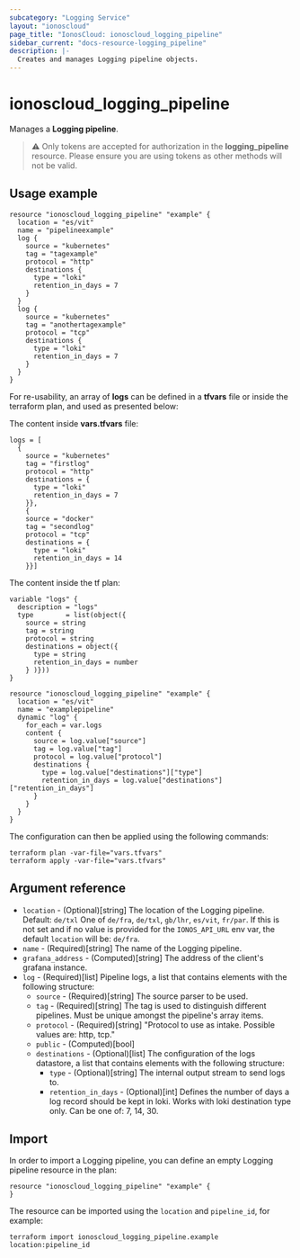 ```yaml
---
subcategory: "Logging Service"
layout: "ionoscloud"
page_title: "IonosCloud: ionoscloud_logging_pipeline"
sidebar_current: "docs-resource-logging_pipeline"
description: |-
  Creates and manages Logging pipeline objects.
---
```


# ionoscloud_logging_pipeline

Manages a **Logging pipeline**.

> ⚠️  Only tokens are accepted for authorization in the **logging_pipeline** resource. Please ensure you are using tokens as other methods will not be valid.

## Usage example

```hcl
resource "ionoscloud_logging_pipeline" "example" {
  location = "es/vit"
  name = "pipelineexample"
  log {
    source = "kubernetes"
    tag = "tagexample"
    protocol = "http"
    destinations {
      type = "loki"
      retention_in_days = 7
    }
  }
  log {
    source = "kubernetes"
    tag = "anothertagexample"
    protocol = "tcp"
    destinations {
      type = "loki"
      retention_in_days = 7
    }
  }
}
```

For re-usability, an array of **logs** can be defined in a **tfvars** file or inside the terraform
plan, and used as presented below:

The content inside **vars.tfvars** file:

```hcl
logs = [
  {
    source = "kubernetes"
    tag = "firstlog"
    protocol = "http"
    destinations = {
      type = "loki"
      retention_in_days = 7
    }},
    {
    source = "docker"
    tag = "secondlog"
    protocol = "tcp"
    destinations = {
      type = "loki"
      retention_in_days = 14
    }}]
```

The content inside the tf plan:

```hcl
variable "logs" {
  description = "logs"
  type        = list(object({
    source = string
    tag = string
    protocol = string
    destinations = object({
      type = string
      retention_in_days = number
    } )}))
}

resource "ionoscloud_logging_pipeline" "example" {
  location = "es/vit"
  name = "examplepipeline"
  dynamic "log" {
    for_each = var.logs
    content {
      source = log.value["source"]
      tag = log.value["tag"]
      protocol = log.value["protocol"]
      destinations {
        type = log.value["destinations"]["type"]
        retention_in_days = log.value["destinations"]["retention_in_days"]
      }
    }
  }
}
```
The configuration can then be applied using the following commands:

```shell
terraform plan -var-file="vars.tfvars"
terraform apply -var-file="vars.tfvars"
```

## Argument reference

* `location` - (Optional)[string] The location of the Logging pipeline. Default: `de/txl` One of `de/fra`, `de/txl`, `gb/lhr`, `es/vit`, `fr/par`. If this is not set and if no value is provided for the `IONOS_API_URL` env var, the default `location` will be: `de/fra`.
* `name` - (Required)[string] The name of the Logging pipeline.
* `grafana_address` - (Computed)[string] The address of the client's grafana instance.
* `log` - (Required)[list] Pipeline logs, a list that contains elements with the following structure:
  * `source` - (Required)[string] The source parser to be used.
  * `tag` - (Required)[string] The tag is used to distinguish different pipelines. Must be unique amongst the pipeline's array items.
  * `protocol` - (Required)[string] "Protocol to use as intake. Possible values are: http, tcp."
  * `public` - (Computed)[bool]
  * `destinations` - (Optional)[list] The configuration of the logs datastore, a list that contains elements with the following structure:
    * `type` - (Optional)[string] The internal output stream to send logs to.
    * `retention_in_days` - (Optional)[int] Defines the number of days a log record should be kept in loki. Works with loki destination type only. Can be one of: 7, 14, 30.

## Import

In order to import a Logging pipeline, you can define an empty Logging pipeline resource in the plan:

```hcl
resource "ionoscloud_logging_pipeline" "example" {
}
```

The resource can be imported using the `location` and `pipeline_id`, for example:

```shell
terraform import ionoscloud_logging_pipeline.example location:pipeline_id
```